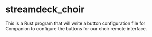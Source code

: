 # streamdeck_choir

This is a Rust program that will write a button configuration file for Companion to configure
the buttons for our choir remote interface.
